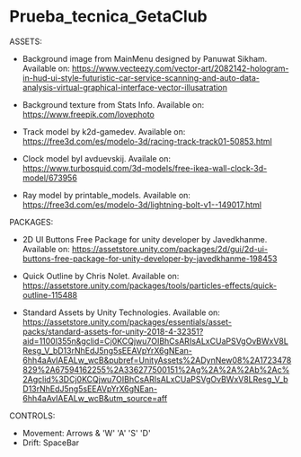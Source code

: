 # Prueba_tecnica_GetaClub

ASSETS:

- Background image from MainMenu designed by Panuwat Sikham. Available on: 
https://www.vecteezy.com/vector-art/2082142-hologram-in-hud-ui-style-futuristic-car-service-scanning-and-auto-data-analysis-virtual-graphical-interface-vector-illusatration

- Background texture from Stats Info. Available on:
https://www.freepik.com/lovephoto

- Track model by k2d-gamedev. Available on: https://free3d.com/es/modelo-3d/racing-track-track01-50853.html

- Clock model byI avduevskij. Availale on: https://www.turbosquid.com/3d-models/free-ikea-wall-clock-3d-model/673956

- Ray model by printable_models. Available on: https://free3d.com/es/modelo-3d/lightning-bolt-v1--149017.html


PACKAGES:

- 2D UI Buttons Free Package for unity developer by Javedkhanme. Available on:
https://assetstore.unity.com/packages/2d/gui/2d-ui-buttons-free-package-for-unity-developer-by-javedkhanme-198453

- Quick Outline by Chris Nolet. Available on: https://assetstore.unity.com/packages/tools/particles-effects/quick-outline-115488

- Standard Assets by Unity Technologies. Available on: 
https://assetstore.unity.com/packages/essentials/asset-packs/standard-assets-for-unity-2018-4-32351?aid=1100l355n&gclid=Cj0KCQjwu7OIBhCsARIsALxCUaPSVgOvBWxV8LResg_V_bD13rNhEdJ5ng5sEEAVpYrX6gNEan-6hh4aAvIAEALw_wcB&pubref=UnityAssets%2ADynNew08%2A1723478829%2A67594162255%2A336277500151%2Ag%2A%2A%2Ab%2Ac%2Agclid%3DCj0KCQjwu7OIBhCsARIsALxCUaPSVgOvBWxV8LResg_V_bD13rNhEdJ5ng5sEEAVpYrX6gNEan-6hh4aAvIAEALw_wcB&utm_source=aff

CONTROLS:

- Movement: Arrows & 'W' 'A' 'S' 'D'
- Drift: SpaceBar 
